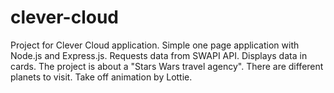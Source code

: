 # clever-cloud
Project for Clever Cloud application.
Simple one page application with Node.js and Express.js.
Requests data from SWAPI API.
Displays data in cards.
The project is about a "Stars Wars travel agency".
There are different planets to visit.
Take off animation by Lottie.
